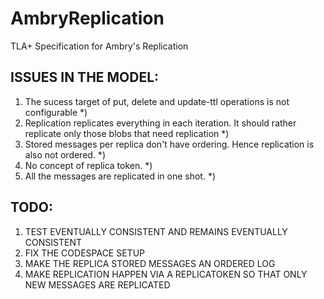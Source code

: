 # AmbryReplication

TLA+ Specification for Ambry's Replication

## ISSUES IN THE MODEL:
1. The sucess target of put, delete and update-ttl operations is not configurable *)
2. Replication replicates everything in each iteration. It should rather replicate only those blobs that need replication *)
3. Stored messages per replica don't have ordering. Hence replication is also not ordered. *)
4. No concept of replica token. *)
5. All the messages are replicated in one shot. *)

## TODO:
1. TEST EVENTUALLY CONSISTENT AND REMAINS EVENTUALLY CONSISTENT
2. FIX THE CODESPACE SETUP
3. MAKE THE REPLICA STORED MESSAGES AN ORDERED LOG
4. MAKE REPLICATION HAPPEN VIA A REPLICATOKEN SO THAT ONLY NEW MESSAGES ARE REPLICATED
